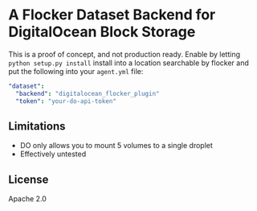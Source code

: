 A Flocker Dataset Backend for DigitalOcean Block Storage
========================================================

This is a proof of concept, and not production ready. Enable by letting
`python setup.py install` install into a location searchable by flocker and put
the following into your `agent.yml` file:

```yaml
"dataset":
  "backend": "digitalocean_flocker_plugin"
  "token": "your-do-api-token"
```

Limitations
-----------

* DO only allows you to mount 5 volumes to a single droplet
* Effectively untested

License
-------
Apache 2.0
